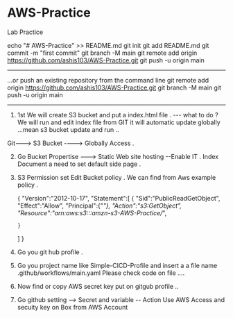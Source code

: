 # AWS-Practice
Lab Practice


echo "# AWS-Practice" >> README.md
git init
git add README.md
git commit -m "first commit"
git branch -M main
git remote add origin https://github.com/ashis103/AWS-Practice.git
git push -u origin main


-------------------------------------------------------------------------------------------

…or push an existing repository from the command line
git remote add origin https://github.com/ashis103/AWS-Practice.git
git branch -M main
git push -u origin main

------------------------------------------------------------------------------

1. 1st We will create S3 bucket and put a index.html file .
   --- what to do ? We will run and edit index file from GIT it will automatic update globally ...mean s3 bucket update and run ..

 Git---> S3 Bucket ----> Globally Access .

2. Go Bucket Propertise ---> Static Web site hosting --Enable IT .
   Index Document a need to set default side page .

3. S3 Permission set Edit Bucket policy . We can find from Aws example policy .

   {
   "Version":"2012-10-17",
   "Statement":[
     {
       "Sid":"PublicReadGetObject",
       "Effect":"Allow",
       "Principal":{"*"},
       "Action":"s3:GetObject",
       "Resource":"arn:aws:s3:::amzn-s3-AWS-Practice/*",

         
       }
   ]
}

5. Go you git hub profile .
6. Go you project name like Simple-CICD-Profile and insert a a file name .github/workflows/main.yaml
     Please check code on file ....

7. Now find or copy AWS secret key put on gitgub profile ..
8. Go github setting --> Secret and variable -- Action
   Use AWS Access and secuity key on Box from AWS Account

   
